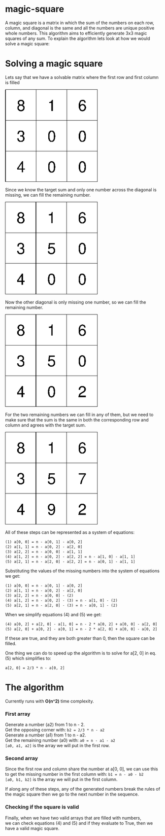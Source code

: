 # magic-square
A magic square is a matrix in which the sum of the numbers on each row, column, and diagonal is the same and all the numbers are unique positive whole numbers.
This algorithm aims to efficiently generate 3x3 magic squares of any sum. To explain the algorithm lets look at how we
would solve a magic square:

# Solving a magic square
Lets say that we have a solvable matrix where the first row and first column is filled

![alt text](https://github.com/EmptyDot/magic-square/blob/master/images/ms1.jpg?raw=true)

Since we know the target sum and only one number across the diagonal is missing, we can fill the remaining number.

![alt text](https://github.com/EmptyDot/magic-square/blob/master/images/ms2.jpg?raw=true)

Now the other diagonal is only missing one number, so we can fill the remaining number.

![alt text](https://github.com/EmptyDot/magic-square/blob/master/images/ms3.jpg?raw=true)

For the two remaining numbers we can fill in any of them, but we need to make sure that the sum is the same in both
the corresponding row and column and agrees with the target sum. 

![alt text](https://github.com/EmptyDot/magic-square/blob/master/images/ms5.jpg?raw=true)

All of these steps can be represented as a system of equations:

    (1) a[0, 0] = n - a[0, 1] - a[0, 2] 
    (2) a[1, 1] = n - a[0, 2] - a[2, 0]
    (3) a[2, 2] = n - a[0, 0] - a[1, 1]
    (4) a[1, 2] = n - a[0, 2] - a[2, 2] = n - a[1, 0] - a[1, 1]
    (5) a[2, 1] = n - a[2, 0] - a[2, 2] = n - a[0, 1] - a[1, 1]

Substituting the values of the missing numbers into the system of equations we get:

    (1) a[0, 0] = n - a[0, 1] - a[0, 2] 
    (2) a[1, 1] = n - a[0, 2] - a[2, 0] 
    (3) a[2, 2] = n - a[0, 0] - (2)
    (4) a[1, 2] = n - a[0, 2] - (3) = n - a[1, 0] - (2) 
    (5) a[2, 1] = n - a[2, 0] - (3) = n - a[0, 1] - (2) 

When we simplify equations (4) and (5) we get:

    (4) a[0, 2] + a[2, 0] - a[1, 0] = n - 2 * a[0, 2] + a[0, 0] - a[2, 0]
    (5) a[2, 0] + a[0, 2] - a[0, 1] = n - 2 * a[2, 0] + a[0, 0] - a[0, 2]

If these are true, and they are both greater than 0, then the square can be filled. 

One thing we can do to speed up the algorithm is to solve for a[2, 0] in eq. (5) which simplifies to:

    a[2, 0] = 2/3 * n - a[0, 2]


# The algorithm
Currently runs with **O(n^2)** time complexity.

### First array
Generate a number (a2) from 1 to n - 2.  
Get the opposing corner with: `b2 = 2/3 * n - a2`  
Generate a number (a1) from 1 to n - a2.  
Get the remaining number (a0) with: `a0 = n - a1 - a2`  
`[a0, a1, a2]` is the array we will put in the first row.  

### Second array
Since the first row and column share the number at a[0, 0], 
we can use this to get the missing number in the first column with: `b1 = n - a0 - b2`  
`[a0, b1, b2]` is the array we will put in the first column. 

    
If along any of these steps, any of the generated numbers break the rules of the magic square then we go to the next number in the sequence.

### Checking if the square is valid
Finally, when we have two valid arrays that are filled with numbers,  
we can check equations (4) and (5) and if they evaluate to True, then we have a valid magic square.






    
